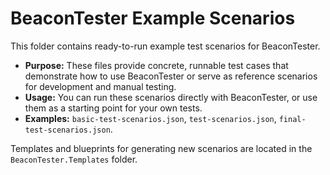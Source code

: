 # BeaconTester Example Scenarios

This folder contains ready-to-run example test scenarios for BeaconTester.

- **Purpose:** These files provide concrete, runnable test cases that demonstrate how to use BeaconTester or serve as reference scenarios for development and manual testing.
- **Usage:** You can run these scenarios directly with BeaconTester, or use them as a starting point for your own tests.
- **Examples:** `basic-test-scenarios.json`, `test-scenarios.json`, `final-test-scenarios.json`.

Templates and blueprints for generating new scenarios are located in the `BeaconTester.Templates` folder.
